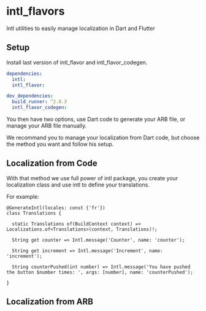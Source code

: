 # intl_flavors
Intl utilities to easily manage localization in Dart and Flutter

## Setup

Install last version of intl_flavor and intl_flavor_codegen.

```yaml
dependencies:
  intl:
  intl_flavor:

dev_dependencies:
  build_runner: ^2.0.3
  intl_flavor_codegen:
```

You then have two options, use Dart code to generate your ARB file, or manage your ARB file manually.

We recommand you to manage your localization from Dart code, but choose the method you want and follow his setup.

## Localization from Code

With that method we use full power of intl package, you create your localization class and use intl to define your translations.

For example:
```
@GenerateIntl(locales: const {'fr'})
class Translations {

  static Translations of(BuildContext context) => Localizations.of<Translations>(context, Translations)!;

  String get counter => Intl.message('Counter', name: 'counter');

  String get increment => Intl.message('Increment', name: 'increment');

  String counterPushed(int number) => Intl.message('You have pushed the button $number times: ', args: [number], name: 'counterPushed');

}
```


## Localization from ARB